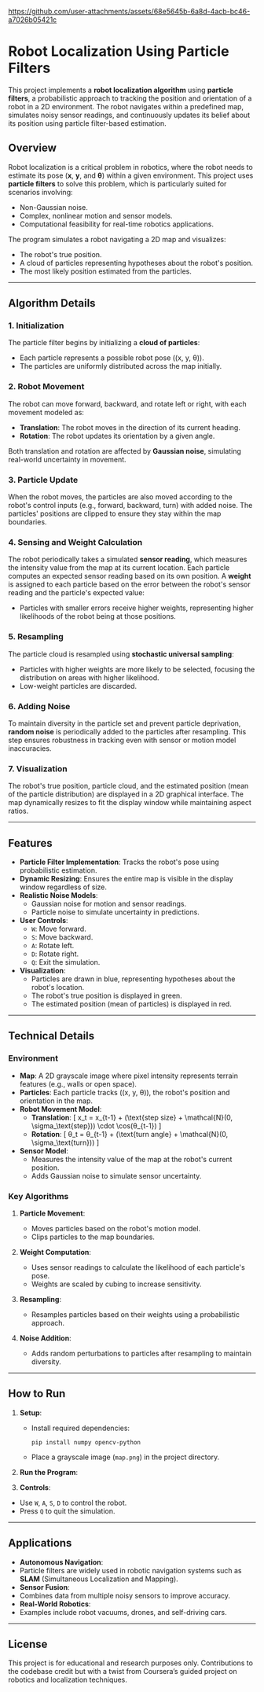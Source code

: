 https://github.com/user-attachments/assets/68e5645b-6a8d-4acb-bc46-a7026b05421c


# Robot Localization Using Particle Filters

This project implements a **robot localization algorithm** using **particle filters**, a probabilistic approach to tracking the position and orientation of a robot in a 2D environment. The robot navigates within a predefined map, simulates noisy sensor readings, and continuously updates its belief about its position using particle filter-based estimation.

## **Overview**

Robot localization is a critical problem in robotics, where the robot needs to estimate its pose (**x**, **y**, and **θ**) within a given environment. This project uses **particle filters** to solve this problem, which is particularly suited for scenarios involving:
- Non-Gaussian noise.
- Complex, nonlinear motion and sensor models.
- Computational feasibility for real-time robotics applications.

The program simulates a robot navigating a 2D map and visualizes:
- The robot's true position.
- A cloud of particles representing hypotheses about the robot's position.
- The most likely position estimated from the particles.

---

## **Algorithm Details**

### 1. **Initialization**
The particle filter begins by initializing a **cloud of particles**:
- Each particle represents a possible robot pose \((x, y, θ)\).
- The particles are uniformly distributed across the map initially.

### 2. **Robot Movement**
The robot can move forward, backward, and rotate left or right, with each movement modeled as:
- **Translation**: The robot moves in the direction of its current heading.
- **Rotation**: The robot updates its orientation by a given angle.

Both translation and rotation are affected by **Gaussian noise**, simulating real-world uncertainty in movement.

### 3. **Particle Update**
When the robot moves, the particles are also moved according to the robot's control inputs (e.g., forward, backward, turn) with added noise. The particles' positions are clipped to ensure they stay within the map boundaries.

### 4. **Sensing and Weight Calculation**
The robot periodically takes a simulated **sensor reading**, which measures the intensity value from the map at its current location. Each particle computes an expected sensor reading based on its own position. A **weight** is assigned to each particle based on the error between the robot's sensor reading and the particle's expected value:
- Particles with smaller errors receive higher weights, representing higher likelihoods of the robot being at those positions.

### 5. **Resampling**
The particle cloud is resampled using **stochastic universal sampling**:
- Particles with higher weights are more likely to be selected, focusing the distribution on areas with higher likelihood.
- Low-weight particles are discarded.

### 6. **Adding Noise**
To maintain diversity in the particle set and prevent particle deprivation, **random noise** is periodically added to the particles after resampling. This step ensures robustness in tracking even with sensor or motion model inaccuracies.

### 7. **Visualization**
The robot's true position, particle cloud, and the estimated position (mean of the particle distribution) are displayed in a 2D graphical interface. The map dynamically resizes to fit the display window while maintaining aspect ratios.

---

## **Features**

- **Particle Filter Implementation**: Tracks the robot's pose using probabilistic estimation.
- **Dynamic Resizing**: Ensures the entire map is visible in the display window regardless of size.
- **Realistic Noise Models**:
  - Gaussian noise for motion and sensor readings.
  - Particle noise to simulate uncertainty in predictions.
- **User Controls**:
  - `W`: Move forward.
  - `S`: Move backward.
  - `A`: Rotate left.
  - `D`: Rotate right.
  - `Q`: Exit the simulation.
- **Visualization**:
  - Particles are drawn in blue, representing hypotheses about the robot's location.
  - The robot's true position is displayed in green.
  - The estimated position (mean of particles) is displayed in red.

---

## **Technical Details**

### **Environment**
- **Map**: A 2D grayscale image where pixel intensity represents terrain features (e.g., walls or open space).
- **Particles**: Each particle tracks \((x, y, θ)\), the robot's position and orientation in the map.
- **Robot Movement Model**:
  - **Translation**: \[
    x_t = x_{t-1} + (\text{step size} + \mathcal{N}(0, \sigma_\text{step})) \cdot \cos(θ_{t-1})
  \]
  - **Rotation**: \[
    θ_t = θ_{t-1} + (\text{turn angle} + \mathcal{N}(0, \sigma_\text{turn}))
  \]
- **Sensor Model**:
  - Measures the intensity value of the map at the robot's current position.
  - Adds Gaussian noise to simulate sensor uncertainty.

### **Key Algorithms**
1. **Particle Movement**:
   - Moves particles based on the robot's motion model.
   - Clips particles to the map boundaries.

2. **Weight Computation**:
   - Uses sensor readings to calculate the likelihood of each particle's pose.
   - Weights are scaled by cubing to increase sensitivity.

3. **Resampling**:
   - Resamples particles based on their weights using a probabilistic approach.

4. **Noise Addition**:
   - Adds random perturbations to particles after resampling to maintain diversity.

---

## **How to Run**

1. **Setup**:
   - Install required dependencies:
     ```
     pip install numpy opencv-python
     ```
   - Place a grayscale image (`map.png`) in the project directory.

2. **Run the Program**:



3. **Controls**:
- Use `W`, `A`, `S`, `D` to control the robot.
- Press `Q` to quit the simulation.

---

## **Applications**

- **Autonomous Navigation**:
- Particle filters are widely used in robotic navigation systems such as **SLAM** (Simultaneous Localization and Mapping).
- **Sensor Fusion**:
- Combines data from multiple noisy sensors to improve accuracy.
- **Real-World Robotics**:
- Examples include robot vacuums, drones, and self-driving cars.

---

## **License**
This project is for educational and research purposes only. Contributions to the codebase credit but with a twist from Coursera’s guided project on robotics and localization techniques.
